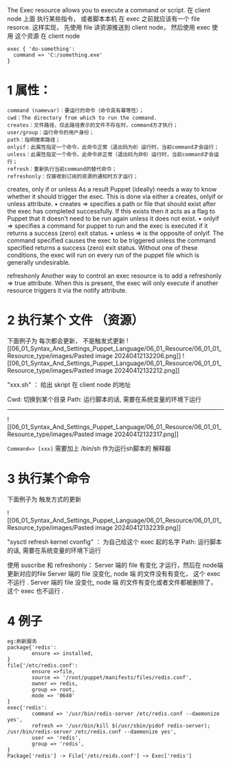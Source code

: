 
The Exec resource allows you to execute a command or script.
在 client node 上面 执行某些指令， 或者脚本本机
在 exec 之前就应该有一个 file resorce. 这样实现， 先使用 file 讲资源推送到 client node， 然后使用 exec 使用 这个资源 在 client node

```
exec { 'do-something':
  command => 'C:/something.exe'
}
```

# 1 属性：

    command (namevar)：要运行的命令（命令具有幂等性）；
    cwd：The directory from which to run the command.
    creates：文件路径，仅此路径表示的文件不存在时，command方才执行；
    user/group：运行命令的用户身份；
    path：指明搜索路径；
    onlyif：此属性指定一个命令，此命令正常（退出码为0）运行时，当前command才会运行；
    unless：此属性指定一个命令，此命令非正常（退出码为非0）运行时，当前command才会运行；
    refresh：重新执行当前command的替代命令；
    refreshonly：仅接收到订阅的资源的通知时方才运行；


creates, only if or unless
As a result Puppet (ideally) needs a way to know whether it should trigger the exec. This is done via either a creates, onlyif or unless attribute.
	• creates => specifies a path or file that should exist after the exec has completed successfully. If this exists then it acts as a flag to Puppet that it doesn’t need to be run again unless it does not exist.
	• onlyif => specifies a command for puppet to run and the exec is executed if it returns a success (zero) exit status.
	• unless => is the opposite of onlyif. The command specified causes the exec to be triggered unless the command specified returns a success (zero) exit status.
Without one of these conditions, the exec will run on every run of the puppet file which is generally undesirable.


refreshonly 
Another way to control an exec resource is to add a refreshonly => true attribute. 
When this is present, the exec will only execute if another resource triggers it via the notify attribute.

# 2 执行某个 文件 （资源）

下面例子为 每次都会更新， 不是触发式更新 
![[06_01_Syntax_And_Settings_Puppet_Language/06_01_Resource/06_01_01_Resource_type/images/Pasted image 20240412132206.png]]
![[06_01_Syntax_And_Settings_Puppet_Language/06_01_Resource/06_01_01_Resource_type/images/Pasted image 20240412132212.png]]

"xxx.sh" ： 给出 skript 在 client node 的地址

Cwd: 切换到某个目录 
Path: 运行脚本的话, 需要在系统变量的环境下运行


-----

![[06_01_Syntax_And_Settings_Puppet_Language/06_01_Resource/06_01_01_Resource_type/images/Pasted image 20240412132317.png]]

`Command=> [xxx]`
需要加上 /bin/sh  作为运行sh脚本的 解释器

# 3 执行某个命令 


下面例子为 触发方式的更新

![[06_01_Syntax_And_Settings_Puppet_Language/06_01_Resource/06_01_01_Resource_type/images/Pasted image 20240412132239.png]]

"sysctl refresh kernel cvonfig" ： 为自己给这个 exec 起的名字
Path: 运行脚本的话, 需要在系统变量的环境下运行 

使用 suscribe 和 refreshonly：
Server 端的 file 有变化 才运行，然后在 node端 更新对应的file 
Server 端的 file 没变化,  node 端 的文件没有有变化， 这个 exec 不运行 . 
 Server 端的 file 没变化,  node 端 的文件有变化或者文件都被删除了， 这个 exec 也不运行 . 

# 4 例子

```puppet
eg:刷新服务
package{'redis':
        ensure => installed,
}
file{'/etc/redis.conf':
        ensure =>file,
        source => '/root/puppet/manifests/files/redis.conf',
        owner => redis,
        group => root,
        mode => '0640'
}
exec{'redis':
        command => '/usr/bin/redis-server /etc/redis.conf --daemonize yes',
        refresh => '/usr/bin/kill $(/usr/sbin/pidof redis-server); /usr/bin/redis-server /etc/redis.conf --daemonize yes',
        user => 'redis',
        group => 'redis',
}
Package['redis'] -> File['/etc/reids.conf'] ~> Exec['redis']
```


